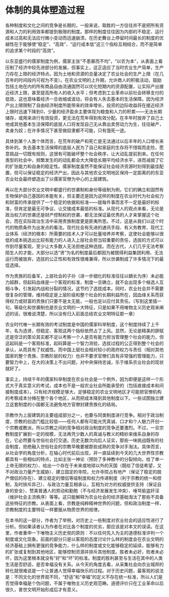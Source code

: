 # 体制的具体塑造过程

各种制度和文化之间的竞争是长期的，一般来说，取胜的一方往往并不是把所有资源和人力的利用效率都提到极限的制度。那样的制度往往因为内部的不稳定、运行成本过高和无法应付微小变动而迅速崩溃。在历史舞台上停留时间最长的制度的优越性在于能够使“稳定”、“高效”、“运行成本低”这三个指标互相结合，而不是简单的追求某个时段的“高效”。

以东亚盛行的儒家制度为例，儒家主张“不患寡而不均”，“以农为本”，从表面上看压制了经济中较先进部分的发展，但事实上，这正适应了当时农业生产简单，生产力存在上限的经济特点。因为土地和资源的总量决定了农业社会的生产上限（在几百年的时间段内可视为不变）。在农业文明的上升期，允许商人的积极活动，鼓励包括土地在内的所有商品自由流通固然可以优化短期内的资源配置，让实际产出接近经济上限，甚至提高所有人的收入水平；但考虑到工业革命以前社会转移支付的低效，这也意味着经济一旦收缩或波动，将会有人失去基本的生活保障。因为经济产出上限限制了自由经济制度所能带来的效率增长，投资的边际收益将在接近经济上限时迅速下降到0，少量的经济盈余主要体现为粮食和人力的积累——无法长期储存，或用来进行有效投资，更无法在荒年得到有效分配。在丰年时放弃了自己土地或其他基本生活保障的底层人口将发现自己无从靠出卖劳动力为生，往往破产，卖身为奴；在许多情况下甚至做奴隶都不可能，只有饿死一途。

具体到某个人类个体而言，在荒年的破产和死亡是无法通过以后丰年的人口增长来弥补的。失去基本生活保障的底层人民为了自己和家庭的生存将不惜铤而走险，愿意挑战一切既有规则，这很有可能破坏整个社会秩序，让大动乱提前到来。在任何类型的社会中，频繁发生的的动乱都会大大降低长期平均经济水平，进而减弱了它的扩张能力和自身的稳定性。儒家制度虽然不能保证社会经济资源时刻得到最佳配置，但可以保证稳定的经济产出，因此与其他农业文明地区保持一定距离的的东亚农业社会最终塑造出了以儒家官僚为中心的上层建筑。

再以在大部分农业文明中都盛行的世袭制和身份等级制为例，它们的确立和固然有生物保护自己基因的本能有关，但主要还是因为这样的制度在农业时代为社会权力和财富的传承提供了一个稳定的依据和标准——就每件事而言不一定是最好的标准，但肯定是最无可争议、让交接成本最低的标准。从现代人的观点来看，无论是政治权力的世袭还是财产控制权的世袭，都无法保证最优秀的人才来掌握这个社会，而在实际政治生活中采用贵族制度更是匪夷所思。不过，这是从我们以这个时代的物质条件为出发点的看法。现代社会有先进的通讯手段、有义务教育、现代工业体系（经济的根本）所需要的技术人才可以批量培养并考察，这使社会能够以很低的成本挑选出比较有能力的人进入上层社会担当较重要的责任，选拔的方式可以作到尽量客观，至少让大多数人无法拒绝这种选拔。而在古代，人们几乎无法考察陌生人的才能，大部分以选“贤”为名的制度最后都因为被既得利益集团利用、无法运行而被放弃，选拔的公正性和有效性很难兼得，所以世袭制成了许多情况下的最佳选择。

作为贵族的后备军，上层社会的子孙（进一步细化的标准往往以嫡长为序）未必能力超群，但起码血缘是一个客观的标准，制度一旦确立，就不会出现多个候选人互相斗争，引发起内战和分裂的情况，这节约了选拔成本。同时，农业社会并不需要很复杂的管理，维持稳定是上层阶级和整个社会的长期利益所在，因血缘关系而获得权力或财富的贵族们只要不是太无能，一般也足以应付其责任。（写到这里插一句，等级化和世袭制也是农业文明的一大特征，只是如果不用唯物主义历史观来阐述的话，很难说清楚，所以没有归入前面总结农业文明特征那一章）

农业时代唯一长期有效的考试制度是中国的儒家科举制度，这个制度持续了上千年，名为选贤，但稳定、客观这两个指标依然占了上风。显然，无论是精美的辞赋还是空泛的策论其实都不足以考察一个人是否有能力担当管理整个社会的能力，但这起码是一个客观标准，起码算是一个智力测验，选拔过程的公正得到整个社会的承认，从而具有了权威性。而中国上层社会相对较小的政府权力与责任（相对其他国家的整个贵族、宗教阶层的权力）也并不要求官僚们具有非常强的管理能力，只要智力中上，在大的决策上不出问题，对中央保持忠诚，乐于维系农业社会的现状就好了。

事实上，持续千年的儒家科举制度在农业社会是一个例外，因为即便是这样一个形式大于真实意义的考试，成本也不是一般农业社会所能承受的（包括直接成本和间接制度成本）。只有经济规模足够大，足够稳定的农业文明地区才可能把官僚机构的考察成本分摊在整个各个地区，从而把成本降到其他制度以下。一些试图独立建立这套制度的小国都无法避免地方官僚封建贵族化的结局。

宗教作为上层建筑的主要组成部分之一，也要与同类制度进行竞争。相对于政治制度，宗教的创造门槛比较低——任何人都有可能光凭真诚、口才和个人魅力开创一个宗教或教派，所以宗教之间的竞争相对政治制度的竞争还要激烈。不过，一旦宗教制度扩展到一定的规模，无法再凭少数人的真诚与教义的精妙来维系自身的存在，它必然要与世俗社会打交道。历史无数次向后人证实，那些一味挑战既有的社会制度，拒绝融入世俗社会的宗教早晚要被那些成熟的竞争对手淘汰。具体而言，从社会学的角度分析，在轴心时代前后出现，并一直延续到今天的几大世界性宗教都具有一些相似的特点，比如主张一神论（预防了多神教中的分裂倾向，给了单一上帝无限的权力）、给出一个存在于未来或地球以外的天国（既给了信徒希望，又不对政治力量产生威胁）、建立固定的寺院，允许寺院占有地产（保证了稳定的脱产僧侣的存在）、建立稳定的僧侣等级制度和权力传递制度（利于宗教的统一和控制，及时排斥异己）、与政治力量互相承认，互相为对方的权威提供支持（保证自身的安全）、赞美普通人的劳动和勤勉（不与经济发展发生冲突）、唾骂偷盗奸淫（维护社会主流秩序）等等。这只能解释为农业社会的经济基础淘汰了那些不具备这些特征的宗教。从表面上看，宗教是纯粹精神世界的问题，但和政治制度一样，宗教制度的主要特征一样要服从物质世界的规律。

在本书的这一部分，作者为了举例，对历史上一些制度对农业社会的适应性进行了分析。但如果读者认为作者在对比各个制度的优劣，那应该是对本文的误读。在这里，作者重申一下唯物主义历史观的原则：不以任何先入为主的道德标准评判一个制度或文化现象。前面的部分只是以客观的态度讨论什么样的制度会在农业文明的经济基础上拥有更强的竞争能力，什么样的制度或文化能够稳定的延续，能够有力的扩张或复制到其他地区，能够控制资源并排斥其他制度。胜者未必好，败者未必坏，因为这里根本就没有“好”和“坏”的标准。制度的胜利甚至与生活在其中的人类生活是否舒适，是否幸福没有关系。从今天的角度去看，从采集社会向农业城邦的转化就很难说是一个让普通人觉得幸福快乐的过程。对于历史问题，最客观的说法是：不同文化的世界观不同，“舒适”和“幸福”的定义不存在统一标准，所以人们是否觉得幸福是个伪问题，不属于唯物主义历史观范畴。道德评价只在工业革命以后很久，普世文明开始形成后才有意义。
